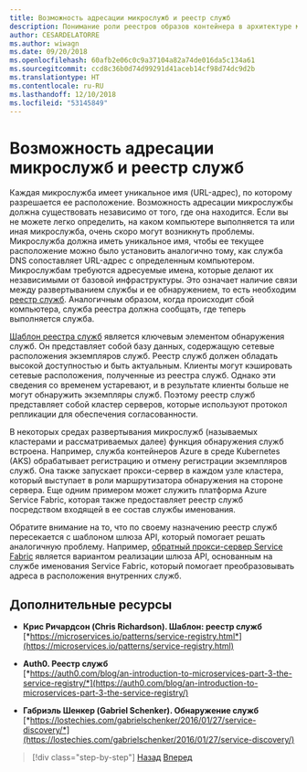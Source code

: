 ```yaml
---
title: Возможность адресации микрослужб и реестр служб
description: Понимание роли реестров образов контейнера в архитектуре микрослужб.
author: CESARDELATORRE
ms.author: wiwagn
ms.date: 09/20/2018
ms.openlocfilehash: 60afb2e06c0c9a37104a82a74de016da5c134a61
ms.sourcegitcommit: ccd8c36b0d74d99291d41aceb14cf98d74dc9d2b
ms.translationtype: HT
ms.contentlocale: ru-RU
ms.lasthandoff: 12/10/2018
ms.locfileid: "53145849"
---
```

# <a name="microservices-addressability-and-the-service-registry"></a>Возможность адресации микрослужб и реестр служб

Каждая микрослужба имеет уникальное имя (URL-адрес), по которому разрешается ее расположение. Возможность адресации микрослужбы должна существовать независимо от того, где она находится. Если вы не можете легко определить, на каком компьютере выполняется та или иная микрослужба, очень скоро могут возникнуть проблемы. Микрослужба должна иметь уникальное имя, чтобы ее текущее расположение можно было установить аналогично тому, как служба DNS сопоставляет URL-адрес с определенным компьютером. Микрослужбам требуются адресуемые имена, которые делают их независимыми от базовой инфраструктуры. Это означает наличие связи между развертыванием службы и ее обнаружением, то есть необходим [реестр служб](https://microservices.io/patterns/service-registry.html). Аналогичным образом, когда происходит сбой компьютера, служба реестра должна сообщать, где теперь выполняется служба.

[Шаблон реестра служб](https://microservices.io/patterns/service-registry.html) является ключевым элементом обнаружения служб. Он представляет собой базу данных, содержащую сетевые расположения экземпляров служб. Реестр служб должен обладать высокой доступностью и быть актуальным. Клиенты могут кэшировать сетевые расположения, полученные из реестра служб. Однако эти сведения со временем устаревают, и в результате клиенты больше не могут обнаружить экземпляры служб. Поэтому реестр служб представляет собой кластер серверов, которые используют протокол репликации для обеспечения согласованности.

В некоторых средах развертывания микрослужб (называемых кластерами и рассматриваемых далее) функция обнаружения служб встроена. Например, служба контейнеров Azure в среде Kubernetes (AKS) обрабатывает регистрацию и отмену регистрации экземпляров служб. Она также запускает прокси-сервер в каждом узле кластера, который выступает в роли маршрутизатора обнаружения на стороне сервера. Еще одним примером может служить платформа Azure Service Fabric, которая также предоставляет реестр служб посредством входящей в ее состав службы именования.

Обратите внимание на то, что по своему назначению реестр служб пересекается с шаблоном шлюза API, который помогает решать аналогичную проблему. Например, [обратный прокси-сервер Service Fabric](https://docs.microsoft.com/azure/service-fabric/service-fabric-reverseproxy) является вариантом реализации шлюза API, основанным на службе именования Service Fabric, который помогает преобразовывать адреса в расположения внутренних служб.

## <a name="additional-resources"></a>Дополнительные ресурсы

- **Крис Ричардсон (Chris Richardson). Шаблон: реестр служб** \
  [*https://microservices.io/patterns/service-registry.html*](https://microservices.io/patterns/service-registry.html)

- **Auth0. Реестр служб** \
  [*https://auth0.com/blog/an-introduction-to-microservices-part-3-the-service-registry/*](https://auth0.com/blog/an-introduction-to-microservices-part-3-the-service-registry/)

- **Габриэль Шенкер (Gabriel Schenker). Обнаружение служб** \
  [*https://lostechies.com/gabrielschenker/2016/01/27/service-discovery/*](https://lostechies.com/gabrielschenker/2016/01/27/service-discovery/)

>[!div class="step-by-step"]
>[Назад](maintain-microservice-apis.md)
>[Вперед](microservice-based-composite-ui-shape-layout.md)